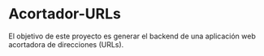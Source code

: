 # Acortador-URLs
El objetivo de este proyecto es generar el backend de una aplicación web acortadora de direcciones (URLs).
